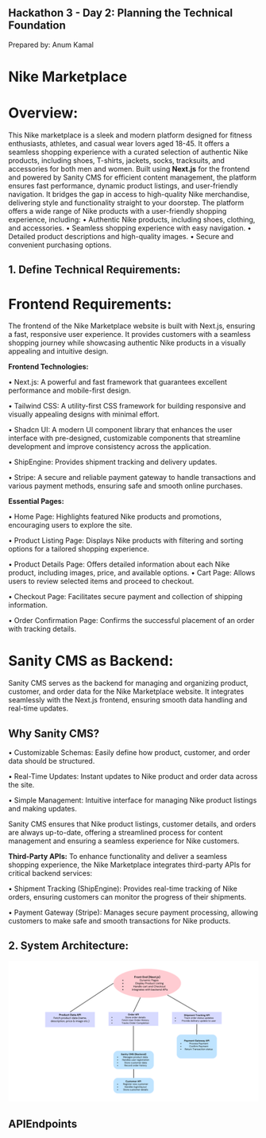 ## Hackathon 3 - Day 2: Planning the Technical Foundation
Prepared by: Anum Kamal

# Nike Marketplace

# Overview:

This Nike marketplace is a sleek and modern platform designed for fitness enthusiasts, athletes, and casual wear lovers aged 18-45. It offers a seamless shopping experience with a curated selection of authentic Nike products, including shoes, T-shirts, jackets, socks, tracksuits, and accessories for both men and women. Built using **Next.js** for the frontend and powered by Sanity CMS for efficient content management, the platform ensures fast performance, dynamic product listings, and user-friendly navigation. It bridges the gap in access to high-quality Nike merchandise, delivering style and functionality straight to your doorstep.
The platform offers a wide range of Nike products with a user-friendly shopping experience, including:
•	Authentic Nike products, including shoes, clothing, and accessories.
•	Seamless shopping experience with easy navigation.
•	Detailed product descriptions and high-quality images.
•	Secure and convenient purchasing options.

## 1. Define Technical Requirements:

# Frontend Requirements: 
 The frontend of the Nike Marketplace website is built with Next.js, ensuring a fast, responsive user experience. It provides customers with a seamless shopping journey while showcasing authentic Nike products in a visually appealing and intuitive design.

**Frontend Technologies:**

•	Next.js: A powerful and fast framework that guarantees excellent performance and mobile-first design.

•	Tailwind CSS: A utility-first CSS framework for building responsive and visually appealing designs with minimal effort.

•	Shadcn UI: A modern UI component library that enhances the user interface with pre-designed, customizable components that streamline development and improve consistency across the application.

•	ShipEngine: Provides shipment tracking and delivery updates.

•	Stripe: A secure and reliable payment gateway to handle transactions and various payment methods, ensuring safe and smooth online purchases.

**Essential Pages:**

•	Home Page: Highlights featured Nike products and promotions, encouraging users to explore the site.

•	Product Listing Page: Displays Nike products with filtering and sorting options for a tailored shopping experience.

•	Product Details Page: Offers detailed information about each Nike product, including images, price, and available options.
•	Cart Page: Allows users to review selected items and proceed to checkout.

•	Checkout Page: Facilitates secure payment and collection of shipping information.

•	Order Confirmation Page: Confirms the successful placement of an order with tracking details.

 # Sanity CMS as Backend: 
 
Sanity CMS serves as the backend for managing and organizing product, customer, and order data for the Nike Marketplace website. It integrates seamlessly with the Next.js frontend, ensuring smooth data handling and real-time updates.

## Why Sanity CMS?

•	Customizable Schemas: Easily define how product, customer, and order data should be structured.

•	Real-Time Updates: Instant updates to Nike product and order data across the site.

•	Simple Management: Intuitive interface for managing Nike product listings and making updates.

Sanity CMS ensures that Nike product listings, customer details, and orders are always up-to-date, offering a streamlined process for content management and ensuring a seamless experience for Nike customers.

**Third-Party APIs:** 
To enhance functionality and deliver a seamless shopping experience, the Nike Marketplace integrates third-party APIs for critical backend services:

•	Shipment Tracking (ShipEngine): Provides real-time tracking of Nike orders, ensuring customers can monitor the progress of their shipments.

•	Payment Gateway (Stripe): Manages secure payment processing, allowing customers to make safe and smooth transactions for Nike products.

## 2. System Architecture:
![System architecture](system-architecture.png)


## APIEndpoints



